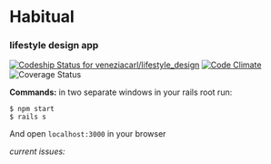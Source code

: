 # Habitual
### lifestyle design app

[![Codeship Status for veneziacarl/lifestyle_design](https://codeship.com/projects/7fe71170-9e1a-0133-f214-76efcd0f79bd/status?branch=master)](https://codeship.com/projects/127702)
[![Code Climate](https://codeclimate.com/github/veneziacarl/lifestyle_design/badges/gpa.svg)](https://codeclimate.com/github/veneziacarl/lifestyle_design)
![Coverage Status](https://coveralls.io/repos/veneziacarl/lifestyle_design/badge.png)</li>

**Commands:**
in two separate windows in your rails root run:

```
$ npm start
$ rails s
```
And open `localhost:3000` in your browser


*current issues:*
